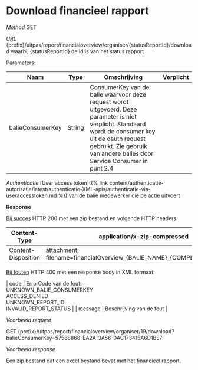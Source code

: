 ---
---

# Download financieel rapport

_Method_
GET

_URL_
{prefix}/uitpas/report/financialoverview/organiser/{statusReportId}/download
waarbij {statusReportId} de id is van het status rapport

Parameters:

| **Naam** | **Type** | **Omschrijving** | **Verplicht** |
| --- | --- | --- | --- |
| balieConsumerKey | String | ConsumerKey van de balie waarvoor deze request wordt uitgevoerd. Deze parameter is niet verplicht. Standaard wordt de consumer key uit de oauth request gebruikt. Zie gebruik van andere balies door Service Consumer in punt 2.4 |  |

_Authenticatie_
[User access token]({% link content/authenticatie-autorisatie/latest/authenticatie-XML-apis/authenticatie-via-useraccesstoken.md %}) van de balie medewerker die de actie uitvoert

**Response**

<u>Bij succes</u>
HTTP 200 met een zip bestand en volgende HTTP headers:

| Content-Type | application/x-zip-compressed |
| --- | --- |
| Content-Disposition | attachment; filename=financialOverview_{BALIE_NAME}_{COMPLETION_DATE}.zip |

<u>Bij fouten</u>
HTTP 400 met een response body in XML formaat:

| code | ErrorCode van de fout:<br>UNKNOWN_BALIE_CONSUMERKEY<br>ACCESS_DENIED<br>UNKNOWN_REPORT_ID<br>INVALID_REPORT_STATUS |
| message | Beschrijving van de fout |

_Voorbeeld request_

GET {prefix}/uitpas/report/financialoverview/organiser/19/download?balieConsumerKey=57588868-EA2A-3A56-0AC173415A6D1BE7

_Voorbeeld response_

Een zip bestand dat een excel bestand bevat met het financieel rapport.
